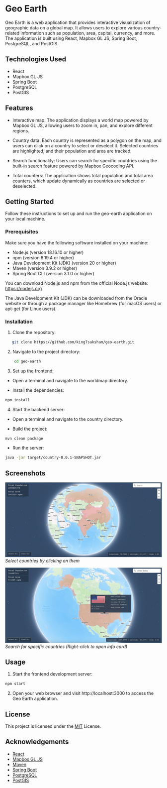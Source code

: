 # Geo Earth

Geo Earth is a web application that provides interactive visualization of geographic data on a global map. It allows users to explore various country-related information such as population, area, capital, currency, and more. The application is built using React, Mapbox GL JS, Spring Boot, PostgreSQL, and PostGIS.

## Technologies Used

- React
- Mapbox GL JS
- Spring Boot
- PostgreSQL
- PostGIS

## Features

- Interactive map: The application displays a world map powered by Mapbox GL JS, allowing users to zoom in, pan, and explore different regions.

- Country data: Each country is represented as a polygon on the map, and users can click on a country to select or deselect it. Selected countries are highlighted, and their population and area are tracked.

- Search functionality: Users can search for specific countries using the built-in search feature powered by Mapbox Geocoding API.

- Total counters: The application shows total population and total area counters, which update dynamically as countries are selected or deselected.

## Getting Started

Follow these instructions to set up and run the geo-earth application on your local machine.

### Prerequisites

Make sure you have the following software installed on your machine:

- Node.js (version 18.16.10 or higher)
- npm (version 8.19.4 or higher)
- Java Development Kit (JDK) (version 20 or higher)
- Maven (version 3.9.2 or higher)
- Spring Boot CLI (version 3.1.0 or higher)

You can download Node.js and npm from the official Node.js website: https://nodejs.org

The Java Development Kit (JDK) can be downloaded from the Oracle website or through a package manager like Homebrew (for macOS users) or apt-get (for Linux users).

### Installation

1. Clone the repository:

```bash
   git clone https://github.com/king7saksham/geo-earth.git
```

2. Navigate to the project directory:

```bash
    cd geo-earth
```

3. Set up the frontend:

- Open a terminal and navigate to the worldmap directory.

- Install the dependencies:

```bash
npm install
```

4. Start the backend server:

- Open a terminal and navigate to the country directory.

- Build the project:

```bash
mvn clean package
```

- Run the server:

```bash
java -jar target/country-0.0.1-SNAPSHOT.jar
```

## Screenshots
![Screenshot 1](/screenshots/Screenshot1.png)
*Select countries by clicking on them*

![Screenshot 2](/screenshots/Screenshot2.png)
*Search for specific countries (Right-click to open info card)*

## Usage

1. Start the frontend development server:

```bash
npm start
```
2. Open your web browser and visit http://localhost:3000 to access the Geo Earth application.

## License
This project is licensed under the [MIT](https://choosealicense.com/licenses/mit/) License.

## Acknowledgements
- [React](https://react.dev/)
- [Mapbox GL JS](https://docs.mapbox.com/mapbox-gl-js/api/)
- [Maven](https://maven.apache.org/)
- [Spring Boot](https://spring.io/projects/spring-boot)
- [PostgreSQL](https://www.postgresql.org/)
- [PostGIS](https://postgis.net/)